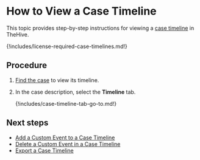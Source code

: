 # How to View a Case Timeline

This topic provides step-by-step instructions for viewing a [case timeline](about-case-timelines.md) in TheHive.

{!includes/license-required-case-timelines.md!}

## Procedure

1. [Find the case](../../search-for-cases/find-a-case.md) to view its timeline.

2. In the case description, select the **Timeline** tab.

    {!includes/case-timeline-tab-go-to.md!}

## Next steps

* [Add a Custom Event to a Case Timeline](add-custom-event-timeline.md)
* [Delete a Custom Event in a Case Timeline](delete-custom-event-timeline.md)
* [Export a Case Timeline](export-case-timeline.md)
